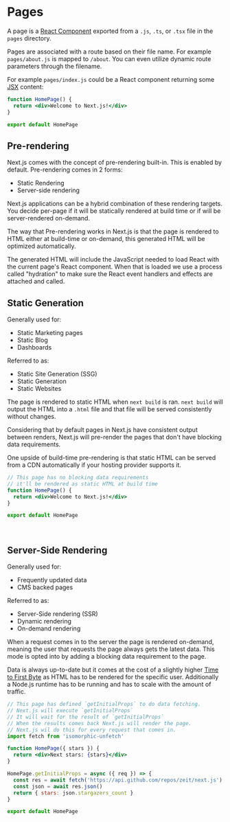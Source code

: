 # Pages

A page is a [React Component](https://reactjs.org/docs/components-and-props.html) exported from a `.js`, `.ts`, or `.tsx` file in the `pages` directory.

Pages are associated with a route based on their file name. For example `pages/about.js` is mapped to `/about`. You can even utilize dynamic route parameters through the filename.

For example `pages/index.js` could be a React component returning some [JSX](https://reactjs.org/docs/introducing-jsx.html) content:

```jsx
function HomePage() {
  return <div>Welcome to Next.js!</div>
}

export default HomePage
```

## Pre-rendering

Next.js comes with the concept of pre-rendering built-in. This is enabled by default. Pre-rendering comes in 2 forms:

- Static Rendering
- Server-side rendering

Next.js applications can be a hybrid combination of these rendering targets. You decide per-page if it will be statically rendered at build time or if will be server-rendered on-demand.

The way that Pre-rendering works in Next.js is that the page is rendered to HTML either at build-time or on-demand, this generated HTML will be optimized automatically.

The generated HTML will include the JavaScript needed to load React with the current page's React component. When that is loaded we use a process called "hydration" to make sure the React event handlers and effects are attached and called.

## Static Generation

Generally used for:

- Static Marketing pages
- Static Blog
- Dashboards

Referred to as:

- Static Site Generation (SSG)
- Static Generation
- Static Websites

The page is rendered to static HTML when `next build` is ran. `next build` will output the HTML into a `.html` file and that file will be served consistently without changes.

Considering that by default pages in Next.js have consistent output between renders, Next.js will pre-render the pages that don't have blocking data requirements.

One upside of build-time pre-rendering is that static HTML can be served from a CDN automatically if your hosting provider supports it.

```jsx
// This page has no blocking data requirements
// it'll be rendered as static HTML at build time
function HomePage() {
  return <div>Welcome to Next.js!</div>
}

export default HomePage
```

<br>

## Server-Side Rendering

Generally used for:

- Frequently updated data
- CMS backed pages

Referred to as:

- Server-Side rendering (SSR)
- Dynamic rendering
- On-demand rendering

When a request comes in to the server the page is rendered on-demand, meaning the user that requests the page always gets the latest data. This mode is opted into by adding a blocking data requirement to the page.

Data is always up-to-date but it comes at the cost of a slightly higher [Time to First Byte](https://web.dev/time-to-first-byte/) as HTML has to be rendered for the specific user. Additionally a Node.js runtime has to be running and has to scale with the amount of traffic.

```jsx
// This page has defined `getInitialProps` to do data fetching.
// Next.js will execute `getInitialProps`
// It will wait for the result of `getInitialProps`
// When the results comes back Next.js will render the page.
// Next.js wil do this for every request that comes in.
import fetch from 'isomorphic-unfetch'

function HomePage({ stars }) {
  return <div>Next stars: {stars}</div>
}

HomePage.getInitialProps = async ({ req }) => {
  const res = await fetch('https://api.github.com/repos/zeit/next.js')
  const json = await res.json()
  return { stars: json.stargazers_count }
}

export default HomePage
```
